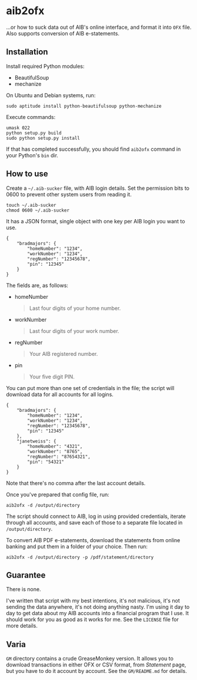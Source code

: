 # aib2ofx
...or how to suck data out of AIB's online interface, and format it into `OFX` file.
Also supports conversion of AIB e-statements.


## Installation

Install required Python modules:

* BeautifulSoup
* mechanize

On Ubuntu and Debian systems, run:

    sudo aptitude install python-beautifulsoup python-mechanize

Execute commands:

    umask 022
    python setup.py build
    sudo python setup.py install

If that has completed successfully, you should find `aib2ofx` command
in your Python's `bin` dir.


## How to use

Create a `~/.aib-sucker` file, with AIB login details.
Set the permission bits to 0600 to prevent other system users from reading it.

    touch ~/.aib-sucker
    chmod 0600 ~/.aib-sucker

It has a JSON format, single object with one key per AIB login you want to use.

    {
        "bradmajors": {
            "homeNumber": "1234",
            "workNumber": "1234",
            "regNumber": "12345678",
            "pin": "12345"
        }
    }

The fields are, as follows:

* homeNumber
    > Last four digits of your home number.

* workNumber
    > Last four digits of your work number.

* regNumber
    > Your AIB registered number.

* pin
    > Your five digit PIN.

You can put more than one set of credentials in the file; the script
will download data for all accounts for all logins.

    {
        "bradmajors": {
            "homeNumber": "1234",
            "workNumber": "1234",
            "regNumber": "12345678",
            "pin": "12345"
        },
        "janetweiss": {
            "homeNumber": "4321",
            "workNumber": "8765",
            "regNumber": "87654321",
            "pin": "54321"
        }
    }

Note that there's no comma after the last account details.

Once you've prepared that config file, run:

    aib2ofx -d /output/directory

The script should connect to AIB, log in using provided credentials,
iterate through all accounts, and save each of those to a separate
file located in `/output/directory`.

To convert AIB PDF e-statements, download the statements from online banking and
put them in a folder of your choice.
Then run:

    aib2ofx -d /output/directory -p /pdf/statement/directory

## Guarantee

There is none.

I've written that script with my best intentions, it's not malicious,
it's not sending the data anywhere, it's not doing anything nasty. I'm
using it day to day to get data about my AIB accounts into a financial
program that I use. It should work for you as good as it works for
me. See the `LICENSE` file for more details.

## Varia

`GM` directory contains a crude GreaseMonkey version. It allows you to
download transactions in either OFX or CSV format, from *Statement*
page, but you have to do it account by account. See the `GM/README.md`
for details.
